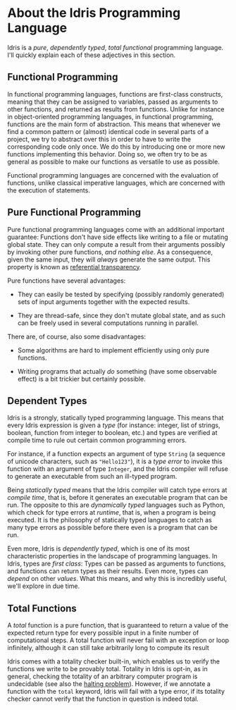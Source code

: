 # About the Idris Programming Language

Idris is a *pure*, *dependently typed*, *total* *functional* programming language. I'll quickly explain each of these adjectives in this section.

## Functional Programming

In functional programming languages, functions are first-class constructs, meaning that they can be assigned to variables, passed as arguments to other functions, and returned as results from functions. Unlike for instance in object-oriented programming languages, in functional programming, functions are the main form of abstraction. This means that whenever we find a common pattern or (almost) identical code in several parts of a project, we try to abstract over this in order to have to write the corresponding code only once. We do this by introducing one or more new functions implementing this behavior. Doing so, we often try to be as general as possible to make our functions as versatile to use as possible.

Functional programming languages are concerned with the evaluation of functions, unlike classical imperative languages, which are concerned with the execution of statements.

## Pure Functional Programming

Pure functional programming languages come with an additional important guarantee: Functions don't have side effects like writing to a file or mutating global state. They can only compute a result from their arguments possibly by invoking other pure functions, *and nothing else*. As a consequence, given the same input, they will *always* generate the same output. This property is known as [referential transparency](https://en.wikipedia.org/wiki/Referential_transparency).

Pure functions have several advantages:

- They can easily be tested by specifying (possibly randomly generated) sets of input arguments together with the expected results.

- They are thread-safe, since they don't mutate global state, and as such can be freely used in several computations running in parallel.

There are, of course, also some disadvantages:

- Some algorithms are hard to implement efficiently using only pure functions.

- Writing programs that actually *do* something (have some observable effect) is a bit trickier but certainly possible.

## Dependent Types

Idris is a strongly, statically typed programming language. This means that every Idris expression is given a *type* (for instance: integer, list of strings, boolean, function from integer to boolean, etc.) and types are verified at compile time to rule out certain common programming errors.

For instance, if a function expects an argument of type `String` (a sequence of unicode characters, such as `"Hello123"`), it is a *type error* to invoke this function with an argument of type `Integer`, and the Idris compiler will refuse to generate an executable from such an ill-typed program.

Being *statically typed* means that the Idris compiler will catch type errors at *compile time*, that is, before it generates an executable program that can be run. The opposite to this are *dynamically typed* languages such as Python, which check for type errors at *runtime*, that is, when a program is being executed. It is the philosophy of statically typed languages to catch as many type errors as possible before there even is a program that can be run.

Even more, Idris is *dependently typed*, which is one of its most characteristic properties in the landscape of programming languages. In Idris, types are *first class*: Types can be passed as arguments to functions, and functions can return types as their results. Even more, types can *depend* on other *values*. What this means, and why this is incredibly useful, we'll explore in due time.

## Total Functions

A *total* function is a pure function, that is guaranteed to return a value of the expected return type for every possible input in a finite number of computational steps. A total function will never fail with an exception or loop infinitely, although it can still take arbitrarily long to compute its result

Idris comes with a totality checker built-in, which enables us to verify the functions we write to be provably total. Totality in Idris is opt-in, as in general, checking the totality of an arbitrary computer program is undecidable (see also the [halting problem](https://en.wikipedia.org/wiki/Halting_problem)). However, if we annotate a function with the `total` keyword, Idris will fail with a type error, if its totality checker cannot verify that the function in question is indeed total.

<!-- vi: filetype=idris2:syntax=markdown
-->
